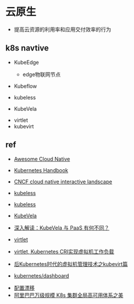 # 云原生

+ 提高云资源的利用率和应用交付效率的行为



## k8s navtive

+ KubeEdge
    + edge物联网节点

+ Kubeflow
+ kubeless
+ KubeVela

<!-- 容器方式运行VM -->
+ virtlet
+ kubevirt

## ref

+ [Awesome Cloud Native](https://jimmysong.io/awesome-cloud-native/)
+ [Kubernetes Handbook](https://jimmysong.io/kubernetes-handbook/cloud-native/quick-start.html)

+ [CNCF cloud native interactive landscape](https://landscape.cncf.io/?landscape=serverless)

<!-- tools -->
+ [kubeless](https://github.com/kubeless/kubeless)
+ [kubeless](https://kubeless.io/docs/quick-start/)

+ [KubeVela](https://kubevela.io/zh/docs/)
+ [深入解读：KubeVela 与 PaaS 有何不同？](https://zhuanlan.zhihu.com/p/329878177)

+ [virtlet](https://docs.virtlet.cloud/user-guide/real-cluster/#installing-virtlet-on-a-real-cluster)
+ [virtlet, Kubernetes CRI实现虚拟机工作负载](https://www.kaifa99.com/GitHub/article_149466)

+ [后Kubernetes时代的虚拟机管理技术之kubevirt篇](https://www.kubernetes.org.cn/9596.html)

+ [kubernetes/dashboard](https://github.com/kubernetes/dashboard)

<!-- problems -->
+ [配置漂移](https://zhuanlan.zhihu.com/p/398842224)
+ [阿里巴巴万级规模 K8s 集群全局高可用体系之美](https://www.kubernetes.org.cn/9284.html)

